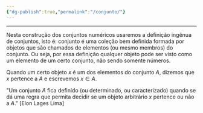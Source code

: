 ```yaml
---
{"dg-publish":true,"permalink":"/conjunto/"}
---
```


---
Nesta construção dos conjuntos numéricos usaremos a definição ingênua de conjuntos, isto é: conjunto é uma coleção bem definida formada por objetos que são chamados de elementos (ou mesmo membros) do conjunto. Ou seja, por essa definição qualquer objeto pode ser visto como um elemento de um certo conjunto, não sendo somente números.

Quando um certo objeto $x$ é um dos elementos do conjunto $A$, dizemos que $x$ pertence a $A$ e escrevemos $x\in A$.

"Um conjunto $A$ fica definido (ou determinado, ou caracterizado) quando se dá uma regra que permita decidir se um objeto arbitrário $x$ pertence ou não a $A$." [Elon Lages Lima]